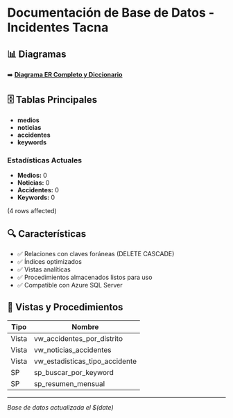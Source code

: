 # Documentación de Base de Datos - Incidentes Tacna

## 📊 Diagramas

➡️ **[Diagrama ER Completo y Diccionario](diagrams/database-er-diagram.md)**

## 🗄️ Tablas Principales
- **medios**
- **noticias**
- **accidentes**
- **keywords**

### Estadísticas Actuales
- **Medios:** 0             
- **Noticias:** 0           
- **Accidentes:** 0         
- **Keywords:** 0           

(4 rows affected)

## 🔍 Características
- ✅ Relaciones con claves foráneas (DELETE CASCADE)
- ✅ Índices optimizados
- ✅ Vistas analíticas
- ✅ Procedimientos almacenados listos para uso
- ✅ Compatible con Azure SQL Server

## 🔧 Vistas y Procedimientos
| Tipo | Nombre |
|------|---------|
| Vista | vw_accidentes_por_distrito |
| Vista | vw_noticias_accidentes |
| Vista | vw_estadisticas_tipo_accidente |
| SP | sp_buscar_por_keyword |
| SP | sp_resumen_mensual |

---
*Base de datos actualizada el $(date)* 
